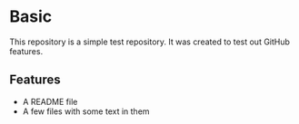 # Basic

This repository is a simple test repository. It was created to test out GitHub features.

## Features

* A README file
* A few files with some text in them

